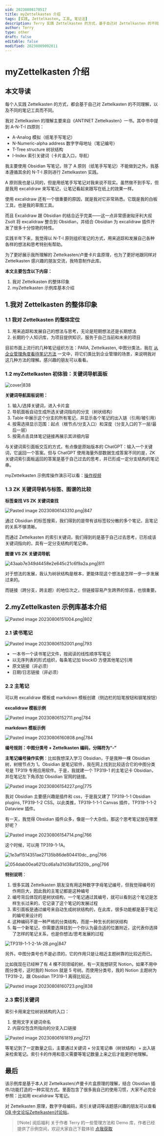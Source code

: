 ```yaml
---
uid: 20230808170517
title: myZettelkasten 介绍
tags: [实践, Zettelkasten, 工具, 笔记法]
description: Terry 实践 Zettelkasten 的方式，基于自己对 Zettelkasten 的不同理解，以及不同的笔记工具而不同。
author: Terry
type: other
draft: false
editable: false
modified: 20230809092811
---
```


# myZettelkasten 介绍

## 本文导读

每个人实践 Zettelkasten 的方式，都会基于自己对 Zettelkasten 的不同理解，以及不同的笔记工具而不同。

我对 Zettelkasten 的理解主要来自《ANTINET Zettelkasten》一书。其中书中提到 A-N-T-I 四原则：

- A-Analog 模拟（纸笔手写笔记）
- N-Numeric-alpha address 数字字母地址（笔记编号）
- T-Tree structure 树状结构
- I-Index 索引关键词（卡片盒入口，导航）

我主要使用 Obsidian 写笔记，除了 A 原则（纸笔手写笔记）不能做到之外，我基本遵循其余的 N-T-I 原则进行 Zettelkasten 实践。

A 原则我也是认同的，但是用纸笔手写笔记对我来说不现实。虽然做不到手写，但是我用 excalidraw 来写笔记，让笔记看起来跟写在纸上的效果一样。

使用 excalidraw 还有一个很重要的原因，就是我对它非常熟悉。它既是我的白板工具，也是我的草图工具。

而且 Excalidraw 跟 Obsidian 的结合近乎完美——这一点非常感谢匈牙利大叔 Zsolt 将 excalidraw 整合到 Obsidian，并结合 Obsidian 为 excalidraw 插件开发了很多十分惊艳的特性。

实践半年下来，我觉得以 N-T-I 原则组织笔记的方式，用来追踪和发展自己各种各样的想法和思考特别有帮助。

为了更好展示我所理解的 Zettelkasten/卢曼卡片盒原理，也为了更好地跟同样对 Zettelkasten 感兴趣的朋友交流，我特意制作此库。

**本文主要包含以下内容：**

1. 我对 Zettelkasten 的整体印象
2. myZettelkasten 示例库基本介绍

## 1.我对 Zettelkasten 的整体印象

### 1.1 我对 Zettelkasten 的整体定位

1. 用来追踪和发展自己的想法与思考，无论是短期想法还是长期想法
2. 长期的个人知识库，为项目提供知识，服务于自己当前和未来的项目

目前市面上流行的几种笔记组织方法：PARA, Zettelkasten, 中图分类法，我在 [从企业管理角度看待笔记方法]( https://pkmer.cn/show/20230709201717#1 ) 一文中，将它们类比到企业管理的场景，来说明我对这几种方法的理解。感兴趣的朋友可以看看。

### 1.2 myZettelkasten 初体验：关键词导航面板

![cover|838](https://cdn.pkmer.cn/images/Pasted%20image%2020230808155940.png!pkmer)

**关键词导航面板说明：**

1. 输入/选择关键词，进入卡片盒
2. 导航面板自动生成所选关键词指向的分支（树状结构）
3. Table 中展示这个分支的所有笔记，并显示各个笔记的出入链（引用/被引用）
4. 按需选择显示范围：起点（根节点/分支入口）和深度（分支入口的下一层/最后一层）
5. 按需点击具体笔记链接再展示其详细内容

与关键词索引面板交互的方式，有点像是原始版本的 ChatGPT：输入一个关键词，它返回一个答案。但与 ChatGPT 使用海量外部数据生成答案不同的是，ZK 关键词索引面板返回的答案是基于自己过去的思考，并已形成一定分支结构的笔记串。

myZettelkasten 示例库操作演示可以看：[操作视频](https://www.bilibili.com/list/339134907?sid=3517773&desc=1&oid=744451292&bvid=BV1vk4y1g7A7)

### 1.3 ZK 关键词导航与标签、图谱的比较

**标签查找 VS ZK 关键词查找**

![Pasted image 20230806143310.png|847](https://cdn.pkmer.cn/images/Pasted%20image%2020230806143310.png!pkmer)

通过 Obsidian 的标签搜索，我们得到的是带有该标签较分散的多个笔记，且笔记的关系不够清晰。

而通过 Zettelkasten 的索引关键词，我们得到的是基于自己过去思考，已形成该关键词指向的，具有一定分支结构的笔记串。

**图谱 VS ZK 关键词导航**

![43aab7e349d4458e2e645c21c6f9a2a.png|811](https://cdn.pkmer.cn/images/43aab7e349d4458e2e645c21c6f9a2a.png!pkmer)

对于想法的发展，我认为树状结构是根本，更能体现这个想法是怎样一步一步发展过来的。

而链接（跨分支，跨主题）的地位次之，但链接容易产生跨界的惊喜，也很重要。

## 2.myZettelkasten 示例库基本介绍

![Pasted image 20230806151004.png|802](https://cdn.pkmer.cn/images/Pasted%20image%2020230806151004.png!pkmer)

### 2.1 读书笔记

![Pasted image 20230806152001.png|793](https://cdn.pkmer.cn/images/Pasted%20image%2020230806152001.png!pkmer)

- 一本书一个读书笔记文件，按阅读的线性顺序写笔记
- 以无序列表的形式组织，每条笔记加 blockID 方便其他笔记引用
- 原文链接（非必须）
- 日期/日志链接（非必须）

### 2.2 主笔记

可以用 excalidraw 模板或 markdown 模板创建（侧边栏的铅笔按钮和钢笔按钮）

**excalidraw 模板示例**

![Pasted image 20230806152711.png|784](https://cdn.pkmer.cn/images/Pasted%20image%2020230806152711.png!pkmer)

**markdown 模板示例**

![Pasted image 20230806160808.png|784](https://cdn.pkmer.cn/images/Pasted%20image%2020230806160808.png!pkmer)

**编号规则：中图分类号 + Zettelkasten 编码，分隔符为“-”**

**主笔记编号操作实例**：比如我想深入学习 Obsidian，于是我种一棵 Obsidian 树，树根节点为 1。Obsidian 是笔记软件，我在网上找到比较适合它的中图分类号是 TP319 专用应用软件。于是，我就建一个 TP319-1 的主笔记卡 Obsidian，并在笔记左下角添加 Obsidian 官网的链接。

![Pasted image 20230806154227.png|775](https://cdn.pkmer.cn/images/Pasted%20image%2020230806154227.png!pkmer)

我对 Obsidian 主要感兴趣是插件和 css，于是我又建了 TP319-1-1 Obsidian plugins, TP319-1-2 CSS。以此类推，TP319-1-1-1 Canvas 插件，TP319-1-1-2 Dataview 插件。

有一天，我觉得 Obsidian 插件众多，像是一个大杂烩。那这个思考笔记放在哪里好呢？

![Pasted image 20230806154714.png|766](https://cdn.pkmer.cn/images/Pasted%20image%2020230806154714.png!pkmer)

这个时候，可以用 TP319-1-1A。

![1e3af1514351ae27135b86de804410dc_.png|766](https://cdn.pkmer.cn/images/1e3af1514351ae27135b86de804410dc_.png!pkmer)

![054dab00ea6212cd6a1a31d38af3520b_.png|766](https://cdn.pkmer.cn/images/054dab00ea6212cd6a1a31d38af3520b_.png!pkmer)

**特别说明**：

1. 很多实践 Zettelkasten 朋友没有用这种数字字母笔记编号，但我觉得编号的作用巨大，因此我的主笔记都是这种编号
2. 编号背后体现的是树状结构，一个笔记通过其编号，就可以看到这个笔记是怎样生长过来的，它记录了这个笔记的发展过程
3. 索引面板是通过编号来自动生成树状结构的，在此库，很多功能都是基于笔记的编号来设计的
4. 这种编码不是一种严格的分类结构，而是一种生长的树状结构
5. 每一个新笔记，你需要选择挂到一个你认为最合适的位置附近，这代表你选择了怎样的笔记关系，也是你想法/思考发展的过程

![TP319-1-1-2-1A-2B.png|847](https://cdn.pkmer.cn/images/TP319-1-1-2-1A-2B.png!pkmer)

另外，中图分类号也不是必须的，它的作用只是让相近主题树靠的比较近而已。

比如我现在已经种了有 4 棵不同领域的树，有一天我想研究 Notion，如果不用中图分类号，这时我的 Notion 就是 5 号树。而使用分类号，我的 Notion 主题树为 TP319-2，跟 Obsidian TP319-1 离得比较近。

![Pasted image 20230808160723.png|838](https://cdn.pkmer.cn/images/Pasted%20image%2020230808160723.png!pkmer)

### 2.3 索引关键词

索引卡用来定位树状结构的入口：

1. 使用文字关键词命名
2. 内容仅包含所指向的分支入口链接

![Pasted image 20230806161819.png|721](https://cdn.pkmer.cn/images/Pasted%20image%2020230806161819.png!pkmer)

等笔记到了一定数量之后，主要通过关键词 + 分支笔记串（树状结构）+ 出入链来检索笔记。索引卡的作用和意义需要等笔记数量上来之后才能更好地理解。

## 最后

该示例库是基于本人对 Zettelkasten/卢曼卡片盒原理的理解，结合 Obsidian 插件/功能打造的一种实现方式。里面包含了很多我自己的使用习惯，大家不必完全参照：比如用 excalidraw 写笔记。

对 Zettelkasten 原理，数字字母编码，索引关键词等话题感兴趣的朋友可以查看 [OB 中文论坛Zettelkasten讨论帖](https://forum-zh.obsidian.md/t/topic/20515/27?u=terry_c)。

> [!Note] 阅后福利
> 关于作者 Terry 的一些管理方法和 Demo 库，作者已经提供了示例空间，欢迎大家自己下载体验 [点我获取](https://pan.baidu.com/s/1sngJz9ez1J76-mAFa28RQA?pwd=f83z )